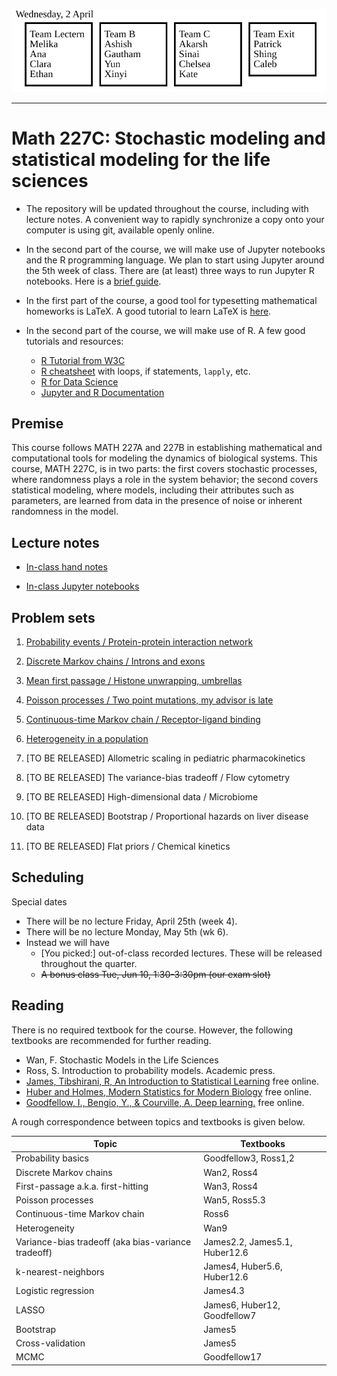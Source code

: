 
![Teams for today](./teams_M227C.svg)

---

# Math 227C: Stochastic modeling and statistical modeling for the life sciences


* The repository will be updated throughout the course, including with lecture notes. A convenient way to rapidly synchronize a copy onto your computer is using git, available openly online.

* In the second part of the course, we will make use of Jupyter notebooks and the R programming language. We plan to start using Jupyter around the 5th week of class. There are (at least) three ways to run Jupyter R notebooks. Here is a [brief guide](INSTALLATION.md). 

* In the first part of the course, a good tool for typesetting mathematical homeworks is LaTeX. A good tutorial to learn LaTeX is [here](https://www.overleaf.com/learn/latex/Tutorials).
* In the second part of the course, we will make use of R. A few good tutorials and resources:
  - [R Tutorial from W3C](https://www.w3schools.com/r/)
  - [R cheatsheet](https://iqss.github.io/dss-workshops/R/Rintro/base-r-cheat-sheet.pdf) with loops, if statements, `lapply`, etc. 
  - [R for Data Science](https://r4ds.had.co.nz/)
  - [Jupyter and R Documentation](https://irkernel.github.io/docs/)

## Premise

This course follows MATH 227A and 227B in establishing mathematical and computational tools for modeling the dynamics of biological systems. 
This course, MATH 227C, is in two parts: the first covers stochastic processes, where randomness plays a role in the system behavior; the second covers statistical modeling, where models, including their attributes such as parameters, are learned from data in the presence of noise or inherent randomness in the model.

## Lecture notes

* [In-class hand notes](LectureNotes)

* [In-class Jupyter notebooks](LectureNotebooks)

## Problem sets

1. [Probability events / Protein-protein interaction network](ProblemSets_PartI/Math227C_P1.pdf)

2. [Discrete Markov chains / Introns and exons](ProblemSets_PartI/Math227C_P2.pdf)

3. [Mean first passage / Histone unwrapping, umbrellas](ProblemSets_PartI/Math227C_P3.pdf)

4. [Poisson processes / Two point mutations, my advisor is late](ProblemSets_PartI/Math227C_P4.pdf)

5. [Continuous-time Markov chain / Receptor-ligand binding](ProblemSets_PartI/Math227C_P5.pdf)

6. [Heterogeneity in a population](ProblemSets_PartI/Math227C_P6.pdf)

7. [TO BE RELEASED] Allometric scaling in pediatric pharmacokinetics

8. [TO BE RELEASED] The variance-bias tradeoff / Flow cytometry

9. [TO BE RELEASED] High-dimensional data / Microbiome

10. [TO BE RELEASED] Bootstrap / Proportional hazards on liver disease data

11. [TO BE RELEASED] Flat priors / Chemical kinetics 


## Scheduling

Special dates

- There will be no lecture Friday, April 25th (week 4). 
- There will be no lecture Monday, May 5th (wk 6).
- Instead we will have
  * [You picked:] out-of-class recorded lectures. These will be released throughout the quarter.
  * ~~A bonus class Tue, Jun 10, 1:30-3:30pm	(our exam slot)~~


## Reading

There is no required textbook for the course. However, the following textbooks are recommended for further reading.



* Wan, F. Stochastic Models in the Life Sciences
* Ross, S. Introduction to probability models. Academic press.
* [James, Tibshirani, R, An Introduction to Statistical Learning](https://www.statlearning.com/) free online. 
* [Huber and Holmes, Modern Statistics for Modern Biology](https://www.huber.embl.de/msmb/) free online.
* [Goodfellow, I., Bengio, Y., & Courville, A. Deep learning.](https://www.deeplearningbook.org/) free online.

A rough correspondence between topics and textbooks is given below.

| Topic | Textbooks |
| --- | --- |
| Probability basics | Goodfellow3, Ross1,2 |
| Discrete Markov chains | Wan2, Ross4  | 
| First-passage a.k.a. first-hitting | Wan3, Ross4 | 
| Poisson processes | Wan5, Ross5.3 | 
| Continuous-time Markov chain | Ross6 | 
| Heterogeneity | Wan9 | 
| Variance-bias tradeoff (aka bias-variance tradeoff) | James2.2, James5.1, Huber12.6 | 
|  k-nearest-neighbors |  James4, Huber5.6, Huber12.6 | 
| Logistic regression | James4.3 | 
| LASSO | James6, Huber12, Goodfellow7 | 
| Bootstrap | James5 | 
| Cross-validation | James5 | 
| MCMC | Goodfellow17 | 

